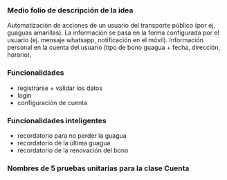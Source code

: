 ### Medio folio de descripción de la idea

Automatización de acciones de un usuario del transporte público (por ej. guaguas amarillas). 
La información se pasa en la forma configurada por el usuario (ej. mensaje whatsapp, notificación en el móvil).
Información personal en la cuenta del usuario (tipo de bono guagua + fecha, dirección, horario).



### Funcionalidades
- registrarse + validar los datos
- login
- configuración de cuenta

### Funcionalidades inteligentes
- recordatorio para no perder la guagua
- recordatorio de la última guagua
- recordatorio de la renovación del bono




### Nombres de 5 pruebas unitarias para la clase Cuenta



